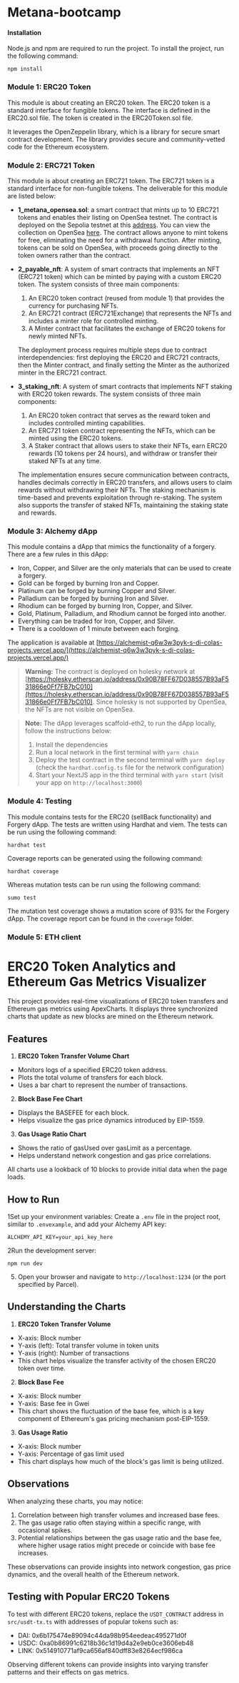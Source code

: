 # Metana-bootcamp

#### Installation

Node.js and npm are required to run the project. To install the project, run the following command:

```
npm install

```

### Module 1: ERC20 Token

This module is about creating an ERC20 token. The ERC20 token is a standard interface for fungible tokens. The interface
is defined in the ERC20.sol file. The token is created in the ERC20Token.sol file.

It leverages the OpenZeppelin library, which is a library for secure smart contract development. The library provides
secure and community-vetted code for the Ethereum ecosystem.

### Module 2: ERC721 Token

This module is about creating an ERC721 token. The ERC721 token is a standard interface for non-fungible tokens.
The deliverable for this module are listed below:

- **1_metana_opensea.sol**: a smart contract that mints up to 10 ERC721 tokens and enables their listing on OpenSea
  testnet.
  The contract is deployed on the Sepolia testnet at
  this [address](https://sepolia.etherscan.io/address/0x18250e558872c6c15ce9855f3133f98566b80165).
  You can view the collection on OpenSea [here](https://testnets.opensea.io/collection/metanaopensea-1).
  The contract allows anyone to mint tokens for free, eliminating the need for a withdrawal function.
  After minting, tokens can be sold on OpenSea, with proceeds going directly to the token owners rather than the
  contract.


- **2_payable_nft**: A system of smart contracts that implements an NFT (ERC721 token) which can be minted by paying
  with a custom ERC20 token. The system consists of three main components:
    1. An ERC20 token contract (reused from module 1) that provides the currency for purchasing NFTs.
    2. An ERC721 contract (ERC721Exchange) that represents the NFTs and includes a minter role for controlled minting.
    3. A Minter contract that facilitates the exchange of ERC20 tokens for newly minted NFTs.

  The deployment process requires multiple steps due to contract interdependencies: first deploying the ERC20 and ERC721
  contracts, then the Minter contract, and finally setting the Minter as the authorized minter in the ERC721 contract.


- **3_staking_nft**: A system of smart contracts that implements NFT staking with ERC20 token rewards. The system
  consists of three main components:
    1. An ERC20 token contract that serves as the reward token and includes controlled minting capabilities.
    2. An ERC721 token contract representing the NFTs, which can be minted using the ERC20 tokens.
    3. A Staker contract that allows users to stake their NFTs, earn ERC20 rewards (10 tokens per 24 hours), and
       withdraw or transfer their staked NFTs at any time.

  The implementation ensures secure communication between contracts, handles decimals correctly in ERC20 transfers, and
  allows users to claim rewards without withdrawing their NFTs. The staking mechanism is time-based and prevents
  exploitation through re-staking. The system also supports the transfer of staked NFTs, maintaining the staking state
  and rewards.

### Module 3: Alchemy dApp

This module contains a dApp that mimics the functionality of a forgery. There are a few rules in this dApp:

- Iron, Copper, and Silver are the only materials that can be used to create a forgery.
- Gold can be forged by burning Iron and Copper.
- Platinum can be forged by burning Copper and Silver.
- Palladium can be forged by burning Iron and Silver.
- Rhodium can be forged by burning Iron, Copper, and Silver.
- Gold, Platinum, Palladium, and Rhodium cannot be forged into another.
- Everything can be traded for Iron, Copper, and Silver.
- There is a cooldown of 1 minute between each forging.

The application is available
at [https://alchemist-q6w3w3pyk-s-di-colas-projects.vercel.app/](https://alchemist-q6w3w3pyk-s-di-colas-projects.vercel.app/)
> **Warning:** The contract is deployed on holesky network
> at [https://holesky.etherscan.io/address/0x90B78FF67D038557B93aF531866e0Ff7FB7bC010](https://holesky.etherscan.io/address/0x90B78FF67D038557B93aF531866e0Ff7FB7bC010).
> Since holesky is not supported by OpenSea, the NFTs are not visible on OpenSea.

> **Note:** The dApp leverages scaffold-eth2, to run the dApp locally, follow the instructions below:
> 1. Install the dependencies
> 2. Run a local network in the first terminal with `yarn chain`
> 3. Deploy the test contract in the second terminal with `yarn deploy` (check the `hardhat.config.ts` file for the
     network configuration)
> 4. Start your NextJS app in the third terminal with `yarn start` (visit your app on `http://localhost:3000`)

### Module 4: Testing

This module contains tests for the ERC20 (sellBack functionality) and Forgery dApp. The tests are written using Hardhat
and viem. The tests can be run using the following command:

``` 
hardhat test
```

Coverage reports can be generated using the following command:

```
hardhat coverage
```

Whereas mutation tests can be run using the following command:

```
sumo test
```

The mutation test coverage shows a mutation score of 93% for the Forgery dApp. The coverage report can be found in the
`coverage` folder.

### Module 5: ETH client

# ERC20 Token Analytics and Ethereum Gas Metrics Visualizer

This project provides real-time visualizations of ERC20 token transfers and Ethereum gas metrics using ApexCharts. It displays three synchronized charts that update as new blocks are mined on the Ethereum network.

## Features

1. **ERC20 Token Transfer Volume Chart**
  - Monitors logs of a specified ERC20 token address.
  - Plots the total volume of transfers for each block.
  - Uses a bar chart to represent the number of transactions.

2. **Block Base Fee Chart**
  - Displays the BASEFEE for each block.
  - Helps visualize the gas price dynamics introduced by EIP-1559.

3. **Gas Usage Ratio Chart**
  - Shows the ratio of gasUsed over gasLimit as a percentage.
  - Helps understand network congestion and gas price correlations.

All charts use a lookback of 10 blocks to provide initial data when the page loads.

## How to Run

1Set up your environment variables:
   Create a `.env` file in the project root, similar to `.envexample`, and add your Alchemy API key:
   ```
   ALCHEMY_API_KEY=your_api_key_here
   ```

2Run the development server:
   ```
   npm run dev
   ```

5. Open your browser and navigate to `http://localhost:1234` (or the port specified by Parcel).

## Understanding the Charts

1. **ERC20 Token Transfer Volume**
  - X-axis: Block number
  - Y-axis (left): Total transfer volume in token units
  - Y-axis (right): Number of transactions
  - This chart helps visualize the transfer activity of the chosen ERC20 token over time.

2. **Block Base Fee**
  - X-axis: Block number
  - Y-axis: Base fee in Gwei
  - This chart shows the fluctuation of the base fee, which is a key component of Ethereum's gas pricing mechanism post-EIP-1559.

3. **Gas Usage Ratio**
  - X-axis: Block number
  - Y-axis: Percentage of gas limit used
  - This chart displays how much of the block's gas limit is being utilized.

## Observations

When analyzing these charts, you may notice:

1. Correlation between high transfer volumes and increased base fees.
2. The gas usage ratio often staying within a specific range, with occasional spikes.
3. Potential relationships between the gas usage ratio and the base fee, where higher usage ratios might precede or coincide with base fee increases.

These observations can provide insights into network congestion, gas price dynamics, and the overall health of the Ethereum network.

## Testing with Popular ERC20 Tokens

To test with different ERC20 tokens, replace the `USDT_CONTRACT` address in `src/usdt-tx.ts` with addresses of popular tokens such as:

- DAI: 0x6b175474e89094c44da98b954eedeac495271d0f
- USDC: 0xa0b86991c6218b36c1d19d4a2e9eb0ce3606eb48
- LINK: 0x514910771af9ca656af840dff83e8264ecf986ca

Observing different tokens can provide insights into varying transfer patterns and their effects on gas metrics.

